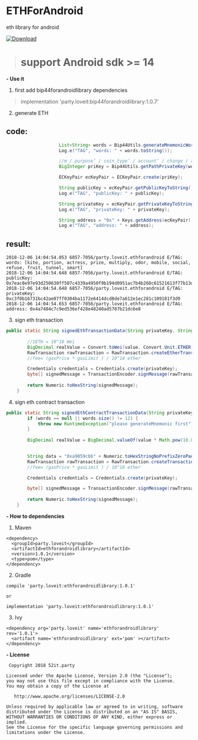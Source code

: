 # ETHForAndroid
eth library for android

[ ![Download](https://api.bintray.com/packages/loveit/maven/ETHForAndroid/images/download.svg) ](https://bintray.com/loveit/maven/ETHForAndroid/_latestVersion)

> # support Android sdk >= 14 #

**- Use it**

1. first add bip44forandroidlibrary dependencies

> implementation 'party.loveit:bip44forandroidlibrary:1.0.7'

2. generate ETH

## code: ##
```java
                    List<String> words = Bip44Utils.generateMnemonicWords(MainActivity.this);
                    Log.e("TAG", "words: " + words.toString());

                    //m / purpose’ / coin_type’ / account’ / change / address_index
                    BigInteger priKey = Bip44Utils.getPathPrivateKey(words, "m/44'/60'/0'/0/0");

                    ECKeyPair ecKeyPair = ECKeyPair.create(priKey);

                    String publicKey = ecKeyPair.getPublicKeyToString();
                    Log.e("TAG", "publicKey: " + publicKey);

                    String privateKey = ecKeyPair.getPrivateKeyToString();
                    Log.e("TAG", "privateKey: " + privateKey);

                    String address = "0x" + Keys.getAddress(ecKeyPair);
                    Log.e("TAG", "address: " + address);
```
## result: ##
```base
2018-12-06 14:04:54.053 6857-7056/party.loveit.ethforandroid E/TAG: words: [kite, portion, actress, prize, multiply, odor, mobile, social, refuse, fruit, tunnel, smart]
2018-12-06 14:04:54.648 6857-7056/party.loveit.ethforandroid E/TAG: publicKey: 0x7eac8e97e93d250630ff507c4339a4950f9b194d0951ac7b4b260c61521613f77b13dc8621cd0691f711c134ba5693a7460dc5231c98636ce6f727d4e725596a
2018-12-06 14:04:54.648 6857-7056/party.loveit.ethforandroid E/TAG: privateKey: 0xc3f0b16731bc42ae07ff0304ba1172e6414dcd8de7a612e1ec281c109181f3d9
2018-12-06 14:04:54.653 6857-7056/party.loveit.ethforandroid E/TAG: address: 0x4a7484c7c9ed536ef428e48240ad5707b21dc6e8
```
3. sign eth transaction

```java
public static String signedEthTransactionData(String privateKey, String to, BigInteger nonce, BigInteger gasPrice, BigInteger gasLimit, String value) throws Exception {
        
        //1ETH = 10^18 Wei
        BigDecimal realValue = Convert.toWei(value, Convert.Unit.ETHER);
        RawTransaction rawTransaction = RawTransaction.createEtherTransaction(nonce, gasPrice, gasLimit, to, realValue.toBigIntegerExact());
        //fee= (gasPrice * gasLimit ) / 10^18 ether

        Credentials credentials = Credentials.create(privateKey);
        byte[] signedMessage = TransactionEncoder.signMessage(rawTransaction, credentials);
        
        return Numeric.toHexString(signedMessage);
    }
```
4. sign eth contract transaction

```java
public static String signedEthContractTransactionData(String privateKey, String contractAddress, String to, BigInteger nonce, BigInteger gasPrice, BigInteger gasLimit, Double value, Double decimal) throws Exception {
        if (words == null || words.size() != 12) {
            throw new RuntimeException("please generateMnemonic first");
        }
        
        BigDecimal realValue = BigDecimal.valueOf(value * Math.pow(10.0, decimal));

        
        String data = "0xa9059cbb" + Numeric.toHexStringNoPrefixZeroPadded(Numeric.toBigInt(to), 64) + Numeric.toHexStringNoPrefixZeroPadded(realValue.toBigInteger(), 64);
        RawTransaction rawTransaction = RawTransaction.createTransaction(nonce, gasPrice, gasLimit, contractAddress, data);
        //fee= (gasPrice * gasLimit ) / 10^18 ether

        Credentials credentials = Credentials.create(privateKey);

        byte[] signedMessage = TransactionEncoder.signMessage(rawTransaction, credentials);
       
        return Numeric.toHexString(signedMessage);
    }
```


 **- How to dependencies**
1. Maven

```base
<dependency>
  <groupId>party.loveit</groupId>
  <artifactId>ethforandroidlibrary</artifactId>
  <version>1.0.1</version>
  <type>pom</type>
</dependency>
```
2. Gradle

```base
compile 'party.loveit:ethforandroidlibrary:1.0.1'

or

implementation 'party.loveit:ethforandroidlibrary:1.0.1'

```
3. Ivy

```base
<dependency org='party.loveit' name='ethforandroidlibrary' rev='1.0.1'>
  <artifact name='ethforandroidlibrary' ext='pom' ></artifact>
</dependency>
```




 **- License**

     Copyright 2018 52it.party
    
    Licensed under the Apache License, Version 2.0 (the "License");
    you may not use this file except in compliance with the License.
    You may obtain a copy of the License at
    
       http://www.apache.org/licenses/LICENSE-2.0
    
    Unless required by applicable law or agreed to in writing, software
    distributed under the License is distributed on an "AS IS" BASIS,
    WITHOUT WARRANTIES OR CONDITIONS OF ANY KIND, either express or implied.
    See the License for the specific language governing permissions and
    limitations under the License.